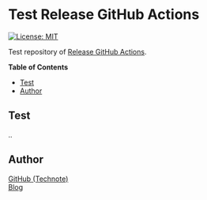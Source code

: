 # Test Release GitHub Actions

[![License: MIT](https://img.shields.io/badge/License-MIT-blue.svg)](https://github.com/technote-space/test-release-github-actions/blob/master/LICENSE)

Test repository of [Release GitHub Actions](https://github.com/technote-space/release-github-actions).

<!-- START doctoc generated TOC please keep comment here to allow auto update -->
<!-- DON'T EDIT THIS SECTION, INSTEAD RE-RUN doctoc TO UPDATE -->
**Table of Contents**

- [Test](#test)
- [Author](#author)

<!-- END doctoc generated TOC please keep comment here to allow auto update -->

## Test
..

## Author
[GitHub (Technote)](https://github.com/technote-space)  
[Blog](https://technote.space)
